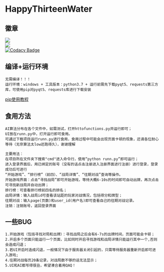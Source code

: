 # HappyThirteenWater
## 徽章
![](https://img.shields.io/badge/python-3.7-green)<br>
![](https://img.shields.io/badge/HappyThirTeenWater-v1.0.0-brightgreen)<br>
[![Codacy Badge](https://api.codacy.com/project/badge/Grade/0d5f099c86ee403591c3132b75609b9d)](https://www.codacy.com/manual/DDDdreamer/HappyThirteenWater-?utm_source=github.com&amp;utm_medium=referral&amp;utm_content=DDDdreamer/HappyThirteenWater-&amp;utm_campaign=Badge_Grade)
## 编译+运行环境
    无需编译！！！
    运行环境：windows + 工具版本：python3.7 + 运行前需先下载pyqt5、requests第三方库，可使用pip对pyqt5、requests库进行下载安装
 [pip使用教程](https://blog.csdn.net/m0_37774696/article/details/84328843)
## 食用方法
    AI算法分布在各个文件中，如需测试，打开httofunctions.py并运行即可；
    UI放在runn.py中，打开运行即可食用。
    可通过下载项目运行runn.py进行食用，食用过程中可能会出现页面卡顿的现象，还请各位耐心等待（无奈算法太low还跑得久），谢谢理解

    主要用法：
    在项目所在文件夹下搜索"cmd"进入命令行，使用“python runn.py”即可运行；
    进入登录界面后，用已绑定的账号（没有的话点击注册进入注册界面进行注册）进行登录，登录成功后可进行
    “开始游戏”、“排行榜”（前四）、“战局详情”、“往期对战”查询等操作。
    开始游戏界面：点击“寻找战局”即可开始游戏，等待大概6-10s的时间即可自动出牌，再次点击可寻找新战局并自动出牌；
    排行榜：可查看排行榜前四名的排名；
    战局详情：输入战局id可查看该站距的玩家对战情况，包括得分和牌型；
    往期对战：输入page(页数)和user_id(用户名)即可查看自己的往期对战记录。
    注销：注销账号，返回登录界面
## 一些BUG
    1.开始游戏（包括寻找对局和出牌）：寻找战局之后会有6-7s的出牌时间，页面可能会卡顿；
    2.开启多个页面只能运行一个页面，比如同时开启寻找游戏和战局详情只能运行其中一个,否则会造成闪退；
    3.若UI开启时造成闪退，一般情况下由于服务器关闭引起的，只需等待服务器重新开启即可进入游戏;
    4.往期对战每页20条记录，对战局数不够的话无法显示；
    5.UI和AI都写得很丑，希望凑合着用QAQ！
